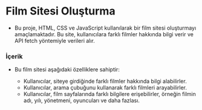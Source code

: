 # Film Sitesi Oluşturma
- Bu proje, HTML, CSS ve JavaScript kullanılarak bir film sitesi oluşturmayı amaçlamaktadır. Bu site, kullanıcılara farklı filmler hakkında bilgi verir ve API fetch yöntemiyle verileri alır.


### İçerik

- Bu film sitesi aşağıdaki özelliklere sahiptir:

   - Kullanıcılar, siteye girdiğinde farklı filmler hakkında bilgi alabilirler.
   - Kullanıcılar, arama çubuğunu kullanarak farklı filmleri arayabilirler.
   - Kullanıcılar, film sayfalarında farklı bilgilere erişebilirler, örneğin filmin adı, yılı, yönetmeni, oyuncuları ve daha fazlası.


